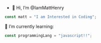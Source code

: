 - 👋 Hi, I’m @IamMattHenry
```javascript 
const matt = "I am Interested in Coding";
```
🌱 I’m currently learning:
```javascript
const programmingLang = "javascript!!";
```

<!---
IamMattHenry/IamMattHenry is a ✨ special ✨ repository because its `README.md` (this file) appears on your GitHub profile.
You can click the Preview link to take a look at your changes.
--->
